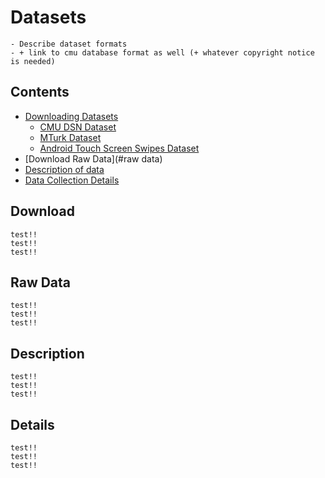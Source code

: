 
# Datasets
    - Describe dataset formats
    - + link to cmu database format as well (+ whatever copyright notice is needed)

## Contents
  * [Downloading Datasets](#download)
      - [CMU DSN Dataset](#cmu_dataset)
      - [MTurk Dataset](#mturk_dataset)
      - [Android Touch Screen Swipes Dataset](#android)
  * [Download Raw Data](#raw data)
  * [Description of data](#description)
  * [Data Collection Details](#details)


## Download

    test!!
    test!!
    test!!

## Raw Data

    test!!
    test!!
    test!!

## Description

    test!!
    test!!
    test!!

## Details

    test!!
    test!!
    test!!
